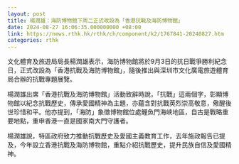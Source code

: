 ```yaml
---
layout: post
title: 楊潤雄：海防博物館下周二正式改設為「香港抗戰及海防博物館」
date: 2024-08-27 16:06:35.000000000 +08:00
link: https://news.rthk.hk/rthk/ch/component/k2/1767841-20240827.htm
categories: rthk
---
```


文化體育及旅遊局局長楊潤雄表示，海防博物館將於9月3日的抗日戰爭勝利紀念日，正式改設為「香港抗戰及海防博物館」，隨後推出與深圳市文化廣電旅遊體育局合辦的抗戰專題展覽。

楊潤雄出席「香港抗戰及海防博物館」活動致辭時說，「抗戰」這兩個字，彰顯博物館以紀念抗戰歷史，傳承愛國精神為主題，亦蘊含對抗戰英烈崇高敬意，儆醒後世珍惜和平。他亦提到，「海防」象徵博物館位處鯉魚門海峽地區，自古是戰略重要地點，重申香港一直是國家南大門守護者。

楊潤雄說，特區政府致力推動抗戰歷史及愛國主義教育工作，去年施政報告已提及，今年設立香港抗戰及海防博物館，重點介紹抗戰歷史，提升民族自信及愛國精神。
